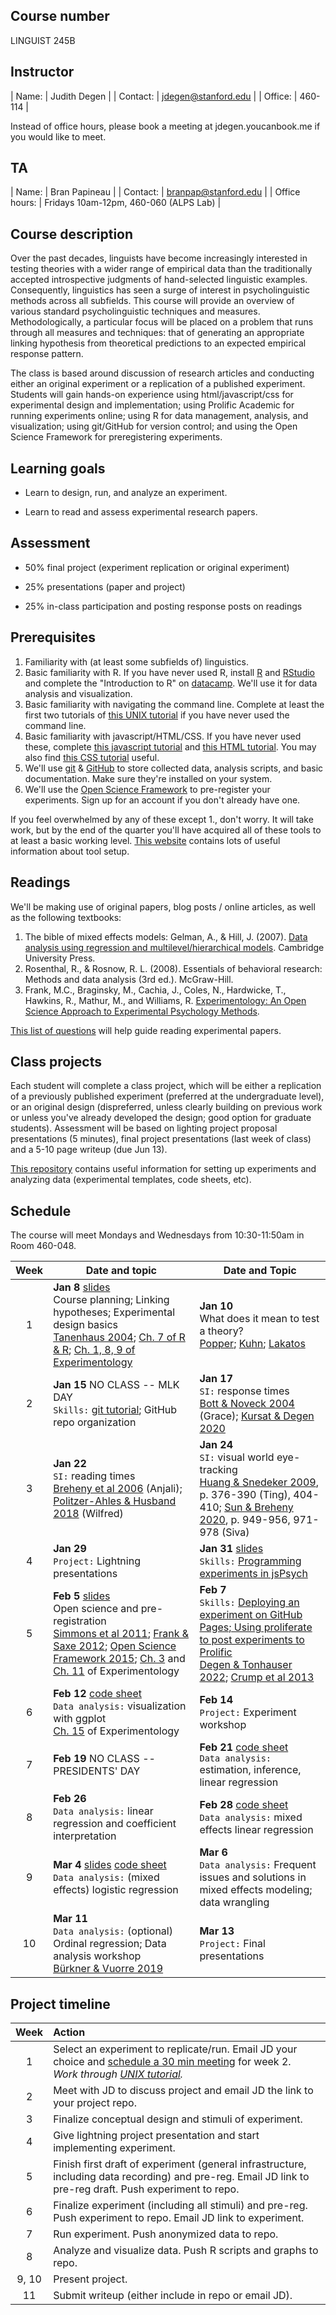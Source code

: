 ## Course number

LINGUIST 245B

## Instructor

| Name:        | Judith Degen           | 
| Contact: | jdegen@stanford.edu  | 
| Office: | 460-114 |

Instead of office hours, please book a meeting at jdegen.youcanbook.me if you would like to meet.

## TA

| Name:        | Bran Papineau           | 
| Contact: | branpap@stanford.edu  | 
| Office hours: | Fridays 10am-12pm, 460-060 (ALPS Lab) | 



## Course description

Over the past decades, linguists have become increasingly interested in testing theories with a wider range of empirical data than the traditionally accepted introspective judgments of hand-selected linguistic examples. Consequently, linguistics has seen a surge of interest in psycholinguistic methods across all subfields. This course will provide an overview of various standard psycholinguistic techniques and measures. Methodologically, a particular focus will be placed on a problem that runs through all measures and techniques: that of generating an appropriate linking hypothesis from theoretical predictions to an expected empirical response pattern. 

The class is based around discussion of research articles and conducting either an original experiment or a replication of a published experiment. Students will gain hands-on experience using html/javascript/css for experimental design and implementation; using Prolific Academic for running experiments online; using R for data management, analysis, and visualization; using git/GitHub for version control; and using the Open Science Framework for preregistering experiments.

## Learning goals

- Learn to design, run, and analyze an experiment.

- Learn to read and assess experimental research papers.

## Assessment

- 50% final project (experiment replication or original experiment)

- 25% presentations (paper and project)

- 25% in-class participation and posting response posts on readings

## Prerequisites

1. Familiarity with (at least some subfields of) linguistics.
2. Basic familiarity with R. If you have never used R, install [R](https://www.r-project.org/) and [RStudio](https://www.rstudio.com/) and complete the "Introduction to R" on [datacamp](https://www.datacamp.com/home). We'll use it for data analysis and visualization.
3. Basic familiarity with navigating the command line. Complete at least the first two tutorials of [this UNIX tutorial](http://www.ee.surrey.ac.uk/Teaching/Unix/) if you have never used the command line.
4. Basic familiarity with javascript/HTML/CSS. If you have never used these, complete [this javascript tutorial](https://www.codecademy.com/learn/introduction-to-javascript) and [this HTML tutorial](https://www.codecademy.com/learn/learn-html). You may also find [this CSS tutorial](https://www.codecademy.com/learn/learn-css) useful.
5. We'll use [git](https://git-scm.com/) & [GitHub](https://github.com/) to store collected data, analysis scripts, and basic documentation. Make sure they're installed on your system.   
6. We'll use the [Open Science Framework](https://osf.io/) to pre-register your experiments. Sign up for an account if you don't already have one.

If you feel overwhelmed by any of these except 1., don't worry. It will take work, but by the end of the quarter you'll have acquired all of these tools to at least a basic working level. [This website](https://sebschu.com/web-based-experiments/) contains lots of useful information about tool setup.

## Readings

We'll be making use of original papers, blog posts / online articles, as well as the following textbooks:
1. The bible of mixed effects models: Gelman, A., & Hill, J. (2007). [Data analysis using regression and multilevel/hierarchical models](https://canvas.stanford.edu/files/12702650/download). Cambridge University Press.
2. Rosenthal, R., & Rosnow, R. L. (2008). Essentials of behavioral research: Methods and data analysis (3rd ed.). McGraw-Hill.
3. Frank, M.C., Braginsky, M., Cachia, J.,  Coles, N., Hardwicke, T., Hawkins, R., Mathur, M., and Williams, R. [Experimentology: An Open Science Approach to Experimental Psychology Methods](https://experimentology.io/).


[This list of questions](https://canvas.stanford.edu/files/12702649/download?download_frd=1) will help guide reading experimental papers.

## Class projects

Each student will complete a class project, which will be either a replication of a previously published experiment (preferred at the undergraduate level), or an original design (dispreferred, unless clearly building on previous work or unless you've already developed the design; good option for graduate students). Assessment will be based on  lighting project proposal presentations (5 minutes), final project presentations (last week of class) and a 5-10 page writeup (due Jun 13). 

[This repository](https://github.com/thegricean/LINGUIST245B) contains useful information for setting up experiments and analyzing data (experimental templates, code sheets, etc). 

## Schedule

The course will meet Mondays and Wednesdays from 10:30-11:50am in Room 460-048.


| Week | Date and topic    |  Date and Topic   |
|:----:| ---------------------- | ---------------------- |
| 1 | **Jan 8** [slides](slides/1_overview.pdf) <br /> Course planning; Linking hypotheses; Experimental design basics <br /> [Tanenhaus 2004](https://canvas.stanford.edu/files/12702648/download?download_frd=1); [Ch. 7 of R & R](https://canvas.stanford.edu/files/12702657/download?download_frd=1); [Ch. 1, 8, 9 of Experimentology](https://experimentology.io/) | **Jan 10**  <br /> What does it mean to test a theory? <br /> [Popper](https://plato.stanford.edu/entries/popper/#GroHumKno); [Kuhn](https://plato.stanford.edu/entries/thomas-kuhn/#3); [Lakatos](https://en.wikipedia.org/wiki/Imre_Lakatos#Research_programmes)|
| 2 | **Jan 15** NO CLASS -- MLK DAY <br /> `Skills:` [git tutorial](https://sebschu.github.io/web-based-experiments/tutorials/git/); GitHub repo organization |  **Jan 17** <br /> `SI:` response times  <br />  [Bott & Noveck 2004](https://canvas.stanford.edu/files/12702646/download?download_frd=1) (Grace); [Kursat & Degen 2020](https://canvas.stanford.edu/files/12702668/download?download_frd=1) |
| 3 | **Jan 22** <br /> `SI:` reading times <br />  [Breheny et al 2006](https://canvas.stanford.edu/files/12702666/download?download_frd=1) (Anjali); [Politzer-Ahles & Husband 2018](https://canvas.stanford.edu/files/12702669/download?download_frd=1) (Wilfred) | **Jan 24** <br /> `SI:` visual world eye-tracking <br />  [Huang & Snedeker 2009](https://canvas.stanford.edu/files/12702665/download?download_frd=1), p. 376-390 (Ting), 404-410; [Sun & Breheny 2020](https://canvas.stanford.edu/files/12702667/download?download_frd=1), p. 949-956, 971-978 (Siva) |
| 4 | **Jan 29**  <br />  `Project:` Lightning presentations    | **Jan 31** [slides](slides/2_webbased_experiments.pdf) <br />  `Skills:` [Programming experiments in jsPsych](https://sebschu.github.io/web-based-experiments/tutorials/jsPsych/)   |
| 5 | **Feb 5**  [slides](slides/3_preregistration_open_science.pdf) <br /> Open science and pre-registration   <br /> [Simmons et al 2011](https://canvas.stanford.edu/files/12702652/download?download_frd=1); [Frank & Saxe 2012](https://journals.sagepub.com/doi/full/10.1177/1745691612460686); [Open Science Framework 2015](https://canvas.stanford.edu/files/12702651/download?download_frd=1); [Ch. 3](https://experimentology.io/003-replication.html) and [Ch. 11](https://experimentology.io/011-prereg.html) of Experimentology | **Feb 7** <br /> `Skills:` [Deploying an experiment on GitHub Pages; Using proliferate to post experiments to Prolific](https://sebschu.com/web-based-experiments/tutorials/posting/) <br /> [Degen & Tonhauser 2022](https://canvas.stanford.edu/files/12702670/download?download_frd=1); [Crump et al 2013](https://canvas.stanford.edu/files/12702658/download?download_frd=1) |
| 6 | **Feb 12**  [code sheet](code_sheets/4_ggplot.Rmd) <br /> `Data analysis:` visualization with ggplot <br /> [Ch. 15](https://experimentology.io/015-viz.html) of Experimentology  | **Feb 14** <br /> `Project:` Experiment workshop |
| 7 | **Feb 19** NO CLASS -- PRESIDENTS' DAY | **Feb 21** [code sheet](code_sheets/1_linear_regression_withprompts.R) <br />  `Data analysis:` estimation, inference, linear regression |
| 8 | **Feb 26** <br /> `Data analysis:` linear regression and coefficient interpretation | **Feb 28** [code sheet](code_sheets/2_mixed_effects_linear_regression_withprompts.R) <br />  `Data analysis:` mixed effects linear regression  |
| 9 | **Mar 4** [slides](slides/5_mixed_effects_logistic_regression.pdf) [code sheet](code_sheets/5_mixed_effects_logistic_regression_withprompts.R) <br /> `Data analysis:` (mixed effects) logistic regression  | **Mar 6** <br /> `Data analysis:` Frequent issues and solutions in mixed effects modeling; data wrangling |
| 10 | **Mar 11**  <br />  `Data analysis:` (optional) Ordinal regression; Data analysis workshop  <br /> [Bürkner & Vuorre 2019](https://journals.sagepub.com/doi/pdf/10.1177/2515245918823199) | **Mar 13**  <br /> `Project:` Final presentations    | 



## Project timeline

| Week | Action |
|:----:|:----|
| 1 | Select an experiment to replicate/run. Email JD your choice and [schedule a 30 min meeting](https://jdegen.youcanbook.me/) for week 2. <br /> *Work through [UNIX tutorial](http://www.ee.surrey.ac.uk/Teaching/Unix/).*  |
| 2 | Meet with JD to discuss project and email JD the link to your project repo. |
| 3 | Finalize conceptual design and stimuli of experiment. |
| 4 | Give lightning project presentation and start implementing experiment. |
| 5 | Finish first draft of experiment (general infrastructure, including data recording) and pre-reg. Email JD link to pre-reg draft. Push experiment to repo. |
| 6 | Finalize experiment (including all stimuli) and pre-reg. Push experiment to repo. Email JD link to experiment. |
| 7 | Run experiment. Push anonymized data to repo. |
| 8 | Analyze and visualize data. Push R scripts and graphs to repo. |
| 9, 10 | Present project. |
| 11 | Submit writeup (either include in repo or email JD). |



<!-- IMPLICATURE 2
huang & snedeker 2009
grodner et al 2010
degen & tanenhaus 2015

breheny et al 2013
 -->

<!-- ALTERNATIVES
fox & katzier focus & implicature
nicole gotzner benz solt -->

